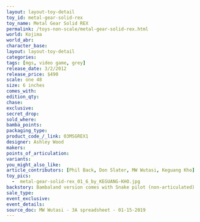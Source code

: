 ```yaml
---
layout: layout-toy-detail 
toy_id: metal-gear-solid-rex
toy_name: Metal Gear Solid REX
permalink: /toys-non-scale/metal-gear-solid-rex.html
world: Kojima
world_abr: 
character_base: 
layout: layout-toy-detail
categories: 
tags: [mgs, video game, grey]
release_date: 3/2/2012
release_price: $490 
scale: one 48
size: 6 inches
comes_with: 
edition_qty: 
chase: 
exclusive: 
secret_drop: 
sold_where: 
bamba_points: 
packaging_type: 
product_code_/_link: 03MSGREX1
designer: Ashley Wood
makers: 
points_of_articulation: 
variants: 
you_might_also_like: 
article_contributors: [Phil Back, Don Slater, MW Wutasi, Keguang Kho]
toy_pics: 
  -  metal-gear-solid-rex_01_6_by_KEGUANG-KHO.jpg
backstory: Bambaland version comes with Snake pilot (non-articulated)
sale_type: 
event_exclusive: 
event_details: 
source_doc: MW Wutasi - 3A spreadsheet - 01-15-2019
---
```

